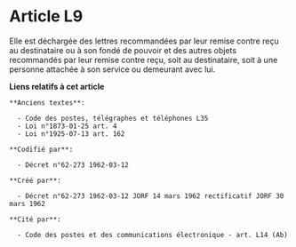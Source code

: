 # Article L9

Elle est déchargée des lettres recommandées par leur remise contre reçu au destinataire ou à son fondé de pouvoir et des
autres objets recommandés par leur remise contre reçu, soit au destinataire, soit à une personne attachée à son service ou
demeurant avec lui.

**Liens relatifs à cet article**

	**Anciens textes**:

	  - Code des postes, télégraphes et téléphones L35
	  - Loi n°1873-01-25 art. 4
	  - Loi n°1925-07-13 art. 162

	**Codifié par**:

	  - Décret n°62-273 1962-03-12

	**Créé par**:

	  - Décret n°62-273 1962-03-12 JORF 14 mars 1962 rectificatif JORF 30 mars 1962

	**Cité par**:

	  - Code des postes et des communications électronique - art. L14 (Ab)
